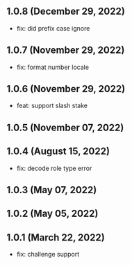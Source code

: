## 1.0.8 (December 29, 2022)
- fix: did prefix case ignore

## 1.0.7 (November 29, 2022)
- fix: format number locale

## 1.0.6 (November 29, 2022)
- feat: support slash stake

## 1.0.5 (November 07, 2022)


## 1.0.4 (August 15, 2022)
- fix: decode role type error

## 1.0.3 (May 07, 2022)


## 1.0.2 (May 05, 2022)


## 1.0.1 (March 22, 2022)
- fix: challenge support



